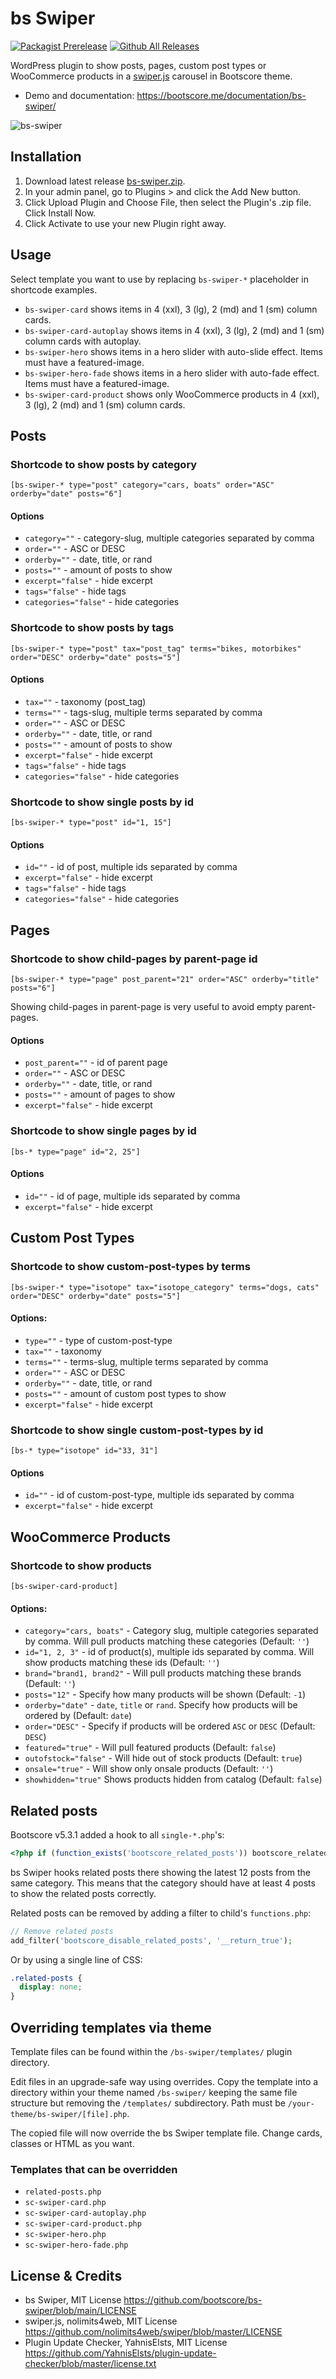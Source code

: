 # bs Swiper

[![Packagist Prerelease](https://img.shields.io/packagist/vpre/bootscore/bs-swiper?logo=packagist&logoColor=fff)](https://packagist.org/packages/bootscore/bs-swiper)
[![Github All Releases](https://img.shields.io/github/downloads/bootscore/bs-swiper/total.svg)](https://github.com/bootscore/bs-swiper/releases)


WordPress plugin to show posts, pages, custom post types or WooCommerce products in a [swiper.js](https://swiperjs.com) carousel in Bootscore theme.

- Demo and documentation: https://bootscore.me/documentation/bs-swiper/

<img src="https://lh3.googleusercontent.com/pw/AM-JKLWiXYRnKEw159nO7pwFb4ntUSLVFvmlb8jvSaz__ucMtM26cCHhEXAwHSc58oh1FKGg99sY6sxyw1ycm5fuGUimM-lYZ2Z2yrh-imU4EE_vQhu8pwFaP4fK8yeXQdSyZowyGgwSNBR83WvRajr4M8e-Kw=w1200-h941-no" alt="bs-swiper">

## Installation
1. Download latest release [bs-swiper.zip](https://github.com/bootscore/bs-swiper/releases/latest/download/bs-swiper.zip). 
2. In your admin panel, go to Plugins > and click the Add New button.
3. Click Upload Plugin and Choose File, then select the Plugin's .zip file. Click Install Now.
4. Click Activate to use your new Plugin right away.

## Usage
Select template you want to use by replacing `bs-swiper-*` placeholder in shortcode examples.

- `bs-swiper-card` shows items in 4 (xxl), 3 (lg), 2 (md) and 1 (sm) column cards.
- `bs-swiper-card-autoplay` shows items in 4 (xxl), 3 (lg), 2 (md) and 1 (sm) column cards with autoplay.
- `bs-swiper-hero` shows items in a hero slider with auto-slide effect. Items must have a featured-image.
- `bs-swiper-hero-fade` shows items in a hero slider with auto-fade effect. Items must have a featured-image.
- `bs-swiper-card-product` shows only WooCommerce products in 4 (xxl), 3 (lg), 2 (md) and 1 (sm) column cards.

## Posts

### Shortcode to show posts by category
```
[bs-swiper-* type="post" category="cars, boats" order="ASC" orderby="date" posts="6"]
```   

#### Options
- `category=""` - category-slug, multiple categories separated by comma
- `order=""` - ASC or DESC
- `orderby=""` - date, title, or rand
- `posts=""` - amount of posts to show
- `excerpt="false"` - hide excerpt
- `tags="false"` - hide tags
- `categories="false"` - hide categories

### Shortcode to show posts by tags
```
[bs-swiper-* type="post" tax="post_tag" terms="bikes, motorbikes" order="DESC" orderby="date" posts="5"]
```

#### Options
- `tax=""` - taxonomy (post_tag)
- `terms=""` - tags-slug, multiple terms separated by comma
- `order=""` - ASC or DESC
- `orderby=""` - date, title, or rand
- `posts=""` - amount of posts to show
- `excerpt="false"` - hide excerpt
- `tags="false"` - hide tags
- `categories="false"` - hide categories

### Shortcode to show single posts by id
```
[bs-swiper-* type="post" id="1, 15"]
```

#### Options
- `id=""` - id of post, multiple ids separated by comma 
- `excerpt="false"` - hide excerpt
- `tags="false"` - hide tags
- `categories="false"` - hide categories

## Pages

### Shortcode to show child-pages by parent-page id
```
[bs-swiper-* type="page" post_parent="21" order="ASC" orderby="title" posts="6"]
```

Showing child-pages in parent-page is very useful to avoid empty parent-pages.

#### Options
- `post_parent=""` - id of parent page
- `order=""` - ASC or DESC
- `orderby=""` - date, title, or rand
- `posts=""` - amount of pages to show
- `excerpt="false"` - hide excerpt

### Shortcode to show single pages by id
```
[bs-* type="page" id="2, 25"]
```

#### Options
- `id=""` - id of page, multiple ids separated by comma 
- `excerpt="false"` - hide excerpt

## Custom Post Types

### Shortcode to show custom-post-types by terms
```
[bs-swiper-* type="isotope" tax="isotope_category" terms="dogs, cats" order="DESC" orderby="date" posts="5"]
```

#### Options:
- `type=""` - type of custom-post-type
- `tax=""` - taxonomy
- `terms=""` - terms-slug, multiple terms separated by comma
- `order=""` - ASC or DESC
- `orderby=""` - date, title, or rand
- `posts=""` - amount of custom post types to show 
- `excerpt="false"` - hide excerpt

### Shortcode to show single custom-post-types by id
```
[bs-* type="isotope" id="33, 31"]
```

#### Options
- `id=""` - id of custom-post-type, multiple ids separated by comma 
- `excerpt="false"` - hide excerpt

## WooCommerce Products

### Shortcode to show products
```
[bs-swiper-card-product]
```

#### Options:
- `category="cars, boats"` - Category slug, multiple categories separated by comma. Will pull products matching these categories (Default: `''`)
- `id="1, 2, 3"` - id of product(s), multiple ids separated by comma. Will show products matching these ids (Default: `''`)
- `brand="brand1, brand2"` - Will pull products matching these brands (Default: `''`)
- `posts="12"` - Specify how many products will be shown (Default: `-1`)
- `orderby="date"` - `date`, `title` or `rand`. Specify how products will be ordered by (Default: `date`)
- `order="DESC"` - Specify if products will be ordered `ASC` or `DESC` (Default: `DESC`)
- `featured="true"` - Will pull featured products (Default: `false`)
- `outofstock="false"` - Will hide out of stock products (Default: `true`)
- `onsale="true"` - Will show only onsale products (Default: `''`)
- `showhidden="true"` Shows products hidden from catalog (Default: `false`)


## Related posts
Bootscore v5.3.1 added a hook to all `single-*.php`'s:

```php
<?php if (function_exists('bootscore_related_posts')) bootscore_related_posts(); ?>
```

bs Swiper hooks related posts there showing the latest 12 posts from the same category. This means that the category should have at least 4 posts to show the related posts correctly.

Related posts can be removed by adding a filter to child's `functions.php`:

```php
// Remove related posts
add_filter('bootscore_disable_related_posts', '__return_true');
```

Or by using a single line of CSS:

```css
.related-posts {
  display: none;
}
```

## Overriding templates via theme
Template files can be found within the `/bs-swiper/templates/` plugin directory.

Edit files in an upgrade-safe way using overrides. Copy the template into a directory within your theme named `/bs-swiper/` keeping the same file structure but removing the `/templates/` subdirectory. Path must be `/your-theme/bs-swiper/[file].php`.

The copied file will now override the bs Swiper template file. Change cards, classes or HTML as you want.

### Templates that can be overridden
- `related-posts.php`
- `sc-swiper-card.php`
- `sc-swiper-card-autoplay.php`
- `sc-swiper-card-product.php`
- `sc-swiper-hero.php`
- `sc-swiper-hero-fade.php`

## License & Credits
- bs Swiper, MIT License https://github.com/bootscore/bs-swiper/blob/main/LICENSE
- swiper.js, nolimits4web, MIT License https://github.com/nolimits4web/swiper/blob/master/LICENSE
- Plugin Update Checker, YahnisElsts, MIT License https://github.com/YahnisElsts/plugin-update-checker/blob/master/license.txt
